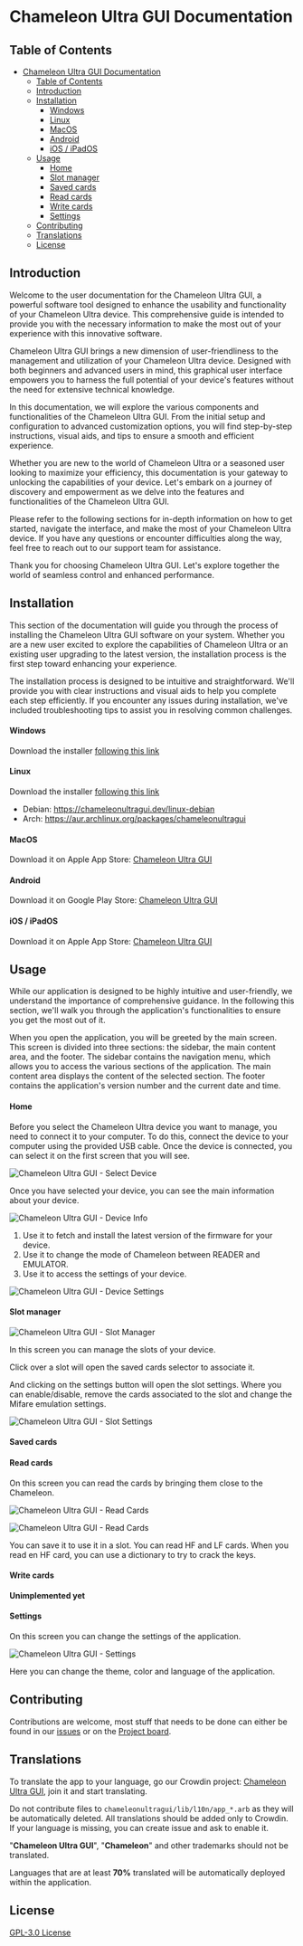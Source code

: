 # Chameleon Ultra GUI Documentation
## Table of Contents
- [Chameleon Ultra GUI Documentation](#chamaleonultragui-documentation)
  - [Table of Contents](#table-of-contents)
  - [Introduction](#introduction)
  - [Installation](#installation)
      - [Windows](#windows)
      - [Linux](#linux)
      - [MacOS](#macos)
      - [Android](#android)
      - [iOS / iPadOS](#ios--ipados)
  - [Usage](#usage)
      - [Home](#home)
      - [Slot manager](#slot-manager)
      - [Saved cards](#saved-cards)
      - [Read cards](#read-cards)
      - [Write cards](#write-cards)
      - [Settings](#settings)
  - [Contributing](#contributing)
  - [Translations](#translations)
  - [License](#license)

## Introduction

Welcome to the user documentation for the Chameleon Ultra GUI, a powerful software tool designed to enhance the usability and functionality of your Chameleon Ultra device. This comprehensive guide is intended to provide you with the necessary information to make the most out of your experience with this innovative software.

Chameleon Ultra GUI brings a new dimension of user-friendliness to the management and utilization of your Chameleon Ultra device. Designed with both beginners and advanced users in mind, this graphical user interface empowers you to harness the full potential of your device's features without the need for extensive technical knowledge.

In this documentation, we will explore the various components and functionalities of the Chameleon Ultra GUI. From the initial setup and configuration to advanced customization options, you will find step-by-step instructions, visual aids, and tips to ensure a smooth and efficient experience.

Whether you are new to the world of Chameleon Ultra or a seasoned user looking to maximize your efficiency, this documentation is your gateway to unlocking the capabilities of your device. Let's embark on a journey of discovery and empowerment as we delve into the features and functionalities of the Chameleon Ultra GUI.

Please refer to the following sections for in-depth information on how to get started, navigate the interface, and make the most of your Chameleon Ultra device. If you have any questions or encounter difficulties along the way, feel free to reach out to our support team for assistance.

Thank you for choosing Chameleon Ultra GUI. Let's explore together the world of seamless control and enhanced performance.

## Installation
This section of the documentation will guide you through the process of installing the Chameleon Ultra GUI software on your system. Whether you are a new user excited to explore the capabilities of Chameleon Ultra or an existing user upgrading to the latest version, the installation process is the first step toward enhancing your experience.

The installation process is designed to be intuitive and straightforward. We'll provide you with clear instructions and visual aids to help you complete each step efficiently. If you encounter any issues during installation, we've included troubleshooting tips to assist you in resolving common challenges.

#### Windows
Download the installer [following this link](https://chameleonultragui.dev/windows)

#### Linux
Download the installer [following this link](https://chameleonultragui.dev/linux)

- Debian: https://chameleonultragui.dev/linux-debian
- Arch: https://aur.archlinux.org/packages/chameleonultragui 

#### MacOS
Download it on Apple App Store: [Chameleon Ultra GUI](https://chameleonultragui.dev/macos)

#### Android
Download it on Google Play Store: [Chameleon Ultra GUI](https://chameleonultragui.dev/android)

#### iOS / iPadOS
Download it on Apple App Store: [Chameleon Ultra GUI](https://chameleonultragui.dev/ios)

## Usage

While our application is designed to be highly intuitive and user-friendly, we understand the importance of comprehensive guidance. In the following this section, we'll walk you through the application's functionalities to ensure you get the most out of it.

When you open the application, you will be greeted by the main screen. This screen is divided into three sections: the sidebar, the main content area, and the footer. The sidebar contains the navigation menu, which allows you to access the various sections of the application. The main content area displays the content of the selected section. The footer contains the application's version number and the current date and time.

#### Home

Before you select the Chameleon Ultra device you want to manage, you need to connect it to your computer. To do this, connect the device to your computer using the provided USB cable. Once the device is connected, you can select it on the first screen that you will see. 

![Chameleon Ultra GUI - Select Device](assets/connection_screen.png)

Once you have selected your device, you can see the main information about your device.

![Chameleon Ultra GUI - Device Info](assets/device_info.png)

1. Use it to fetch and install the latest version of the firmware for your device.
2. Use it to change the mode of Chameleon between READER and EMULATOR.
3. Use it to access the settings of your device.

![Chameleon Ultra GUI - Device Settings](assets/device_settings.png)

#### Slot manager

![Chameleon Ultra GUI - Slot Manager](assets/slots_screen.png)

In this screen you can manage the slots of your device. 

Click over a slot will open the saved cards selector to associate it.

And clicking on the settings button will open the slot settings. Where you can enable/disable, remove the cards associated to the slot and change the Mifare emulation settings.

![Chameleon Ultra GUI - Slot Settings](assets/slots_settings.png)

#### Saved cards
#### Read cards

On this screen you can read the cards by bringing them close to the Chameleon.

![Chameleon Ultra GUI - Read Cards](assets/read_card.JPG)

![Chameleon Ultra GUI - Read Cards](assets/read_card_result.png)

You can save it to use it in a slot. You can read HF and LF cards. When you read en HF card, you can use a dictionary to try to crack the keys.

#### Write cards

**Unimplemented yet**

#### Settings

On this screen you can change the settings of the application.

![Chameleon Ultra GUI - Settings](assets/settings_screen.png)

Here you can change the theme, color and language of the application.

## Contributing

Contributions are welcome, most stuff that needs to be done can either be found in our [issues](https://github.com/GameTec-live/ChameleonUltraGUI/issues) or on the [Project board](https://github.com/users/GameTec-live/projects/2).

## Translations

To translate the app to your language, go our Crowdin project: [Chameleon Ultra GUI](https://crowdin.com/project/chameleon-ultra-gui), join it and start translating.

Do not contribute files to `chameleonultragui/lib/l10n/app_*.arb` as they will be automatically deleted. All translations should be added only to Crowdin. If your language is missing, you can create issue and ask to enable it. 

"**Chameleon Ultra GUI**", "**Chameleon**" and other trademarks should not be translated. 

Languages that are at least **70%** translated will be automatically deployed within the application.

## License

[GPL-3.0 License](https://github.com/GameTec-live/ChameleonUltraGUI?tab=GPL-3.0-1-ov-file#)

